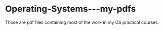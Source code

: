 # Operating-Systems---my-pdfs
Those are pdf files containing most of the work in my OS practical courses.
